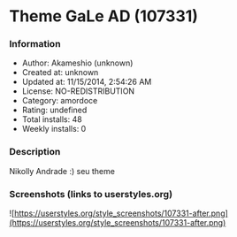 # Theme GaLe AD (107331)

### Information
- Author: Akameshio (unknown)
- Created at: unknown
- Updated at: 11/15/2014, 2:54:26 AM
- License: NO-REDISTRIBUTION
- Category: amordoce
- Rating: undefined
- Total installs: 48
- Weekly installs: 0


### Description
Nikolly Andrade :) seu theme


### Screenshots (links to userstyles.org)
![https://userstyles.org/style_screenshots/107331-after.png](https://userstyles.org/style_screenshots/107331-after.png)


